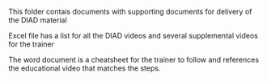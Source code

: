 This folder contais documents with supporting documents for delivery of the DIAD material

Excel file has a list for all the DIAD videos and several supplemental videos for the trainer

The word document is a cheatsheet for the trainer to follow and references the educational video that matches the steps.  


 
 
